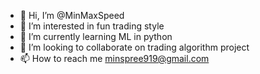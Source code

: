 - 👋 Hi, I’m @MinMaxSpeed
- 👀 I’m interested in fun trading style
- 🌱 I’m currently learning ML in python
- 💞️ I’m looking to collaborate on trading algorithm project
- 📫 How to reach me minspree919@gmail.com

<!---
MinMaxSpeed/MinMaxSpeed is a ✨ special ✨ repository because its `README.md` (this file) appears on your GitHub profile.
You can click the Preview link to take a look at your changes.
--->
